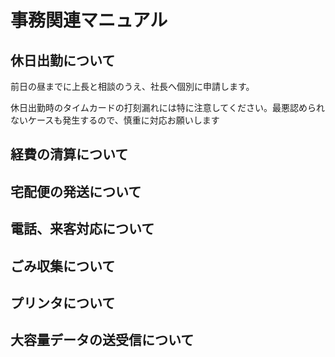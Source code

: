 # 事務関連マニュアル
## 休日出勤について
前日の昼までに上長と相談のうえ、社長へ個別に申請します。

休日出勤時のタイムカードの打刻漏れには特に注意してください。最悪認められないケースも発生するので、慎重に対応お願いします
## 経費の清算について
## 宅配便の発送について
## 電話、来客対応について
## ごみ収集について
## プリンタについて
## 大容量データの送受信について
